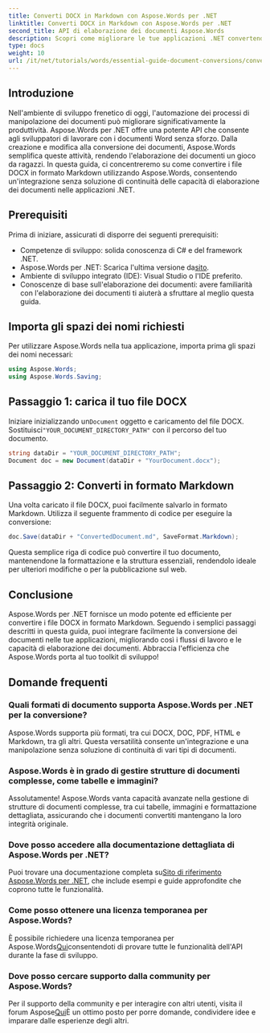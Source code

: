 ```yaml
---
title: Converti DOCX in Markdown con Aspose.Words per .NET
linktitle: Converti DOCX in Markdown con Aspose.Words per .NET
second_title: API di elaborazione dei documenti Aspose.Words
description: Scopri come migliorare le tue applicazioni .NET convertendo senza problemi i file DOCX in Markdown usando Aspose.Words per .NET. Questa guida completa contiene istruzioni dettagliate e FAQ.
type: docs
weight: 10
url: /it/net/tutorials/words/essential-guide-document-conversions/convert-docx-to-markdown/
---
```

## Introduzione

Nell'ambiente di sviluppo frenetico di oggi, l'automazione dei processi di manipolazione dei documenti può migliorare significativamente la produttività. Aspose.Words per .NET offre una potente API che consente agli sviluppatori di lavorare con i documenti Word senza sforzo. Dalla creazione e modifica alla conversione dei documenti, Aspose.Words semplifica queste attività, rendendo l'elaborazione dei documenti un gioco da ragazzi. In questa guida, ci concentreremo su come convertire i file DOCX in formato Markdown utilizzando Aspose.Words, consentendo un'integrazione senza soluzione di continuità delle capacità di elaborazione dei documenti nelle applicazioni .NET.

## Prerequisiti

Prima di iniziare, assicurati di disporre dei seguenti prerequisiti:

- Competenze di sviluppo: solida conoscenza di C# e del framework .NET.
-  Aspose.Words per .NET: Scarica l'ultima versione da[sito](https://releases.aspose.com/words/net/).
- Ambiente di sviluppo integrato (IDE): Visual Studio o l'IDE preferito.
- Conoscenze di base sull'elaborazione dei documenti: avere familiarità con l'elaborazione dei documenti ti aiuterà a sfruttare al meglio questa guida.

## Importa gli spazi dei nomi richiesti

Per utilizzare Aspose.Words nella tua applicazione, importa prima gli spazi dei nomi necessari:

```csharp
using Aspose.Words;
using Aspose.Words.Saving;
```

## Passaggio 1: carica il tuo file DOCX

 Iniziare inizializzando un`Document` oggetto e caricamento del file DOCX. Sostituisci`"YOUR_DOCUMENT_DIRECTORY_PATH"` con il percorso del tuo documento.

```csharp
string dataDir = "YOUR_DOCUMENT_DIRECTORY_PATH";
Document doc = new Document(dataDir + "YourDocument.docx");
```

## Passaggio 2: Converti in formato Markdown

Una volta caricato il file DOCX, puoi facilmente salvarlo in formato Markdown. Utilizza il seguente frammento di codice per eseguire la conversione:

```csharp
doc.Save(dataDir + "ConvertedDocument.md", SaveFormat.Markdown);
```

Questa semplice riga di codice può convertire il tuo documento, mantenendone la formattazione e la struttura essenziali, rendendolo ideale per ulteriori modifiche o per la pubblicazione sul web.

## Conclusione

Aspose.Words per .NET fornisce un modo potente ed efficiente per convertire i file DOCX in formato Markdown. Seguendo i semplici passaggi descritti in questa guida, puoi integrare facilmente la conversione dei documenti nelle tue applicazioni, migliorando così i flussi di lavoro e le capacità di elaborazione dei documenti. Abbraccia l'efficienza che Aspose.Words porta al tuo toolkit di sviluppo!

## Domande frequenti

### Quali formati di documento supporta Aspose.Words per .NET per la conversione?

Aspose.Words supporta più formati, tra cui DOCX, DOC, PDF, HTML e Markdown, tra gli altri. Questa versatilità consente un'integrazione e una manipolazione senza soluzione di continuità di vari tipi di documenti.

### Aspose.Words è in grado di gestire strutture di documenti complesse, come tabelle e immagini?

Assolutamente! Aspose.Words vanta capacità avanzate nella gestione di strutture di documenti complesse, tra cui tabelle, immagini e formattazione dettagliata, assicurando che i documenti convertiti mantengano la loro integrità originale.

### Dove posso accedere alla documentazione dettagliata di Aspose.Words per .NET?

 Puoi trovare una documentazione completa su[Sito di riferimento Aspose.Words per .NET](https://reference.aspose.com/words/net/), che include esempi e guide approfondite che coprono tutte le funzionalità.

### Come posso ottenere una licenza temporanea per Aspose.Words?

 È possibile richiedere una licenza temporanea per Aspose.Words[Qui](https://purchase.conholdate.com/temporary-license/)consentendoti di provare tutte le funzionalità dell'API durante la fase di sviluppo.

### Dove posso cercare supporto dalla community per Aspose.Words?

 Per il supporto della community e per interagire con altri utenti, visita il forum Aspose[Qui](https://forum.aspose.com/c/words/8)È un ottimo posto per porre domande, condividere idee e imparare dalle esperienze degli altri.